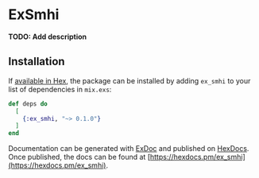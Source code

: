 # ExSmhi

**TODO: Add description**

## Installation

If [available in Hex](https://hex.pm/docs/publish), the package can be installed
by adding `ex_smhi` to your list of dependencies in `mix.exs`:

```elixir
def deps do
  [
    {:ex_smhi, "~> 0.1.0"}
  ]
end
```

Documentation can be generated with [ExDoc](https://github.com/elixir-lang/ex_doc)
and published on [HexDocs](https://hexdocs.pm). Once published, the docs can
be found at [https://hexdocs.pm/ex_smhi](https://hexdocs.pm/ex_smhi).

